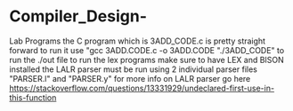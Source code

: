 # Compiler_Design-
Lab Programs 
the C program which is 3ADD_CODE.c is pretty straight forward 
to run it use "gcc 3ADD.CODE.c -o 3ADD.CODE
               "./3ADD_CODE"
               to run the ./out file
to run the lex programs make sure to have LEX and BISON installed 
the LALR parser must be run using 2 individual parser files "PARSER.l" and "PARSER.y"
for more info on LALR parser go here https://stackoverflow.com/questions/13331929/undeclared-first-use-in-this-function
